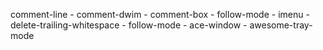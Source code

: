 comment-line - comment-dwim - comment-box - follow-mode - imenu - delete-trailing-whitespace - follow-mode - ace-window - awesome-tray-mode
